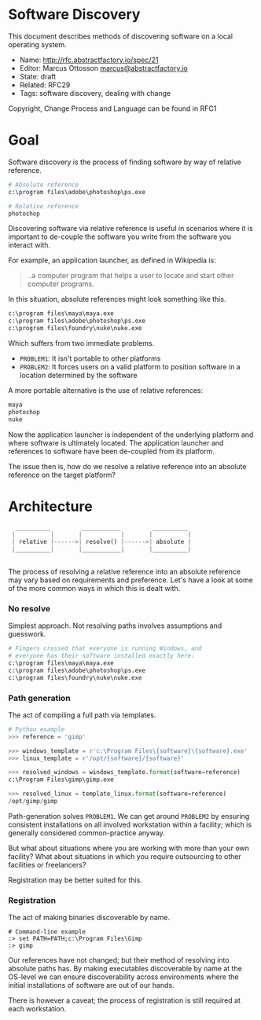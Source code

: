 # Software Discovery

This document describes methods of discovering software on a local operating system.

* Name: http://rfc.abstractfactory.io/spec/21
* Editor: Marcus Ottosson <marcus@abstractfactory.io>
* State: draft
* Related: RFC29
* Tags: software discovery, dealing with change

Copyright, Change Process and Language can be found in RFC1

# Goal

Software discovery is the process of finding software by way of relative reference.

```python
# Absolute reference
c:\program files\adobe\photoshop\ps.exe

# Relative reference
photoshop
```

Discovering software via relative reference is useful in scenarios where it is important to de-couple the software you write from the software you interact with.

For example, an application launcher, as defined in Wikipedia is:

> ..a computer program that helps a user to locate and start other computer programs.

In this situation, absolute references might look something like this.

```python
c:\program files\maya\maya.exe
c:\program files\adobe\photoshop\ps.exe
c:\program files\foundry\nuke\nuke.exe
```

Which suffers from two immediate problems.

* `PROBLEM1`: It isn't portable to other platforms 
* `PROBLEM2`: It forces users on a valid platform to position software in a location determined by the software

A more portable alternative is the use of relative references:

```python
maya
photoshop
nuke
```

Now the application launcher is independent of the underlying platform and where software is ultimately located. The application launcher and references to software have been de-coupled from its platform.

The issue then is, how do we resolve a relative reference into an absolute reference on the target platform?

# Architecture

```python
  __________         ___________         __________
 |          |       |           |       |          |
 | relative |------>| resolve() |------>| absolute |
 |__________|       |___________|       |__________|
 

```

The process of resolving a relative reference into an absolute reference may vary based on requirements and preference. Let's have a look at some of the more common ways in which this is dealt with.

### No resolve

Simplest approach. Not resolving paths involves assumptions and guesswork.

```python
# Fingers crossed that everyone is running Windows, and
# everyone has their software installed exactly here:
c:\program files\maya\maya.exe
c:\program files\adobe\photoshop\ps.exe
c:\program files\foundry\nuke\nuke.exe
```

### Path generation

The act of compiling a full path via templates.

```python
# Python example
>>> reference = 'gimp'

>>> windows_template = r'c:\Program Files\{software}\{software}.exe'
>>> linux_template = r'/opt/{software}/{software}'

>>> resolved_windows = windows_template.format(software=reference)
c:\Program Files\gimp\gimp.exe

>>> resolved_linux = template_linux.format(software=reference)
/opt/gimp/gimp
```

Path-generation solves `PROBLEM1`. We can get around `PROBLEM2` by ensuring consistent installations on all involved workstation within a facility; which is generally considered common-practice anyway.

But what about situations where you are working with more than your own facility? What about situations in which you require outsourcing to other facilities or freelancers?

Registration may be better suited for this.

### Registration

The act of making binaries discoverable by name.

```
# Command-line example
:> set PATH=PATH;c:\Program Files\Gimp
:> gimp
```

Our references have not changed; but their method of resolving into absolute paths has. By making executables discoverable by name at the OS-level we can ensure discoverability across environments where the initial installations of software are out of our hands.

There is however a caveat; the process of registration is still required at each workstation.
